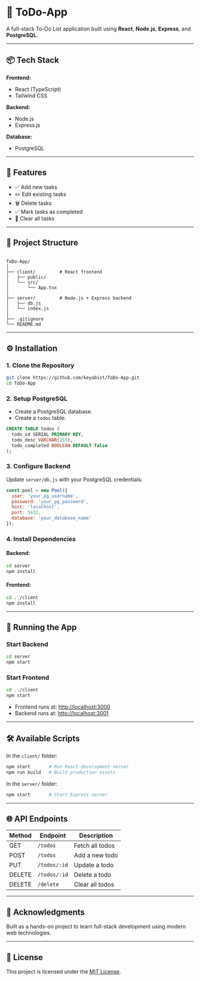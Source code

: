 
# 📝 ToDo-App

A full-stack To-Do List application built using **React**, **Node.js**, **Express**, and **PostgreSQL**.

---

## 📦 Tech Stack

**Frontend:**
- React (TypeScript)
- Tailwind CSS

**Backend:**
- Node.js
- Express.js

**Database:**
- PostgreSQL

---

## 🚀 Features

- ✅ Add new tasks
- ✏️ Edit existing tasks
- 🗑️ Delete tasks
- ✅ Mark tasks as completed
- 🧹 Clear all tasks


---

## 📂 Project Structure

```

ToDo-App/
│
├── client/         # React frontend
│   ├── public/
│   └── src/
│       └── App.tsx
│
├── server/         # Node.js + Express backend
│   ├── db.js
│   └── index.js
│
├── .gitignore
└── README.md

````

---

## ⚙️ Installation

### 1. Clone the Repository

```bash
git clone https://github.com/keyabist/ToDo-App.git
cd ToDo-App
````

### 2. Setup PostgreSQL

* Create a PostgreSQL database.
* Create a `todos` table:

```sql
CREATE TABLE todos (
  todo_id SERIAL PRIMARY KEY,
  todo_desc VARCHAR(255),
  todo_completed BOOLEAN DEFAULT false
);
```

### 3. Configure Backend

Update `server/db.js` with your PostgreSQL credentials:

```js
const pool = new Pool({
  user: 'your_pg_username',
  password: 'your_pg_password',
  host: 'localhost',
  port: 5432,
  database: 'your_database_name'
});
```

### 4. Install Dependencies

#### Backend:

```bash
cd server
npm install
```

#### Frontend:

```bash
cd ../client
npm install
```

---

## 🧪 Running the App

### Start Backend

```bash
cd server
npm start
```

### Start Frontend

```bash
cd ../client
npm start
```

* Frontend runs at: [http://localhost:3000](http://localhost:3000)
* Backend runs at: [http://localhost:3001](http://localhost:3001)

---

## 🛠️ Available Scripts

In the `client/` folder:

```bash
npm start       # Run React development server
npm run build   # Build production assets
```

In the `server/` folder:

```bash
npm start       # Start Express server
```

---

## 🌐 API Endpoints

| Method | Endpoint     | Description     |
| ------ | ------------ | --------------- |
| GET    | `/todos`     | Fetch all todos |
| POST   | `/todos`     | Add a new todo  |
| PUT    | `/todos/:id` | Update a todo   |
| DELETE | `/todos/:id` | Delete a todo   |
| DELETE | `/delete`    | Clear all todos |

---

## 🙌 Acknowledgments

Built as a hands-on project to learn full-stack development using modern web technologies.

---

## 📄 License

This project is licensed under the [MIT License](LICENSE).

